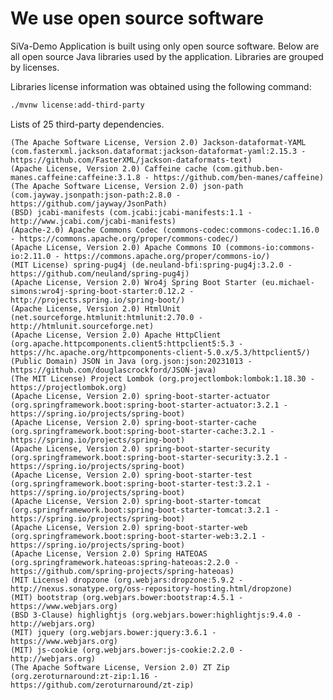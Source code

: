 # We use open source software

SiVa-Demo Application is built using only open source software. Below are all open source
Java libraries used by the application. Libraries are grouped by licenses.

Libraries license information was obtained using the following command:

```bash
./mvnw license:add-third-party
```

Lists of 25 third-party dependencies.

    (The Apache Software License, Version 2.0) Jackson-dataformat-YAML (com.fasterxml.jackson.dataformat:jackson-dataformat-yaml:2.15.3 - https://github.com/FasterXML/jackson-dataformats-text)
    (Apache License, Version 2.0) Caffeine cache (com.github.ben-manes.caffeine:caffeine:3.1.8 - https://github.com/ben-manes/caffeine)
    (The Apache Software License, Version 2.0) json-path (com.jayway.jsonpath:json-path:2.8.0 - https://github.com/jayway/JsonPath)
    (BSD) jcabi-manifests (com.jcabi:jcabi-manifests:1.1 - http://www.jcabi.com/jcabi-manifests)
    (Apache-2.0) Apache Commons Codec (commons-codec:commons-codec:1.16.0 - https://commons.apache.org/proper/commons-codec/)
    (Apache License, Version 2.0) Apache Commons IO (commons-io:commons-io:2.11.0 - https://commons.apache.org/proper/commons-io/)
    (MIT License) spring-pug4j (de.neuland-bfi:spring-pug4j:3.2.0 - https://github.com/neuland/spring-pug4j)
    (Apache License, Version 2.0) Wro4j Spring Boot Starter (eu.michael-simons:wro4j-spring-boot-starter:0.12.2 - http://projects.spring.io/spring-boot/)
    (Apache License, Version 2.0) HtmlUnit (net.sourceforge.htmlunit:htmlunit:2.70.0 - http://htmlunit.sourceforge.net)
    (Apache License, Version 2.0) Apache HttpClient (org.apache.httpcomponents.client5:httpclient5:5.3 - https://hc.apache.org/httpcomponents-client-5.0.x/5.3/httpclient5/)
    (Public Domain) JSON in Java (org.json:json:20231013 - https://github.com/douglascrockford/JSON-java)
    (The MIT License) Project Lombok (org.projectlombok:lombok:1.18.30 - https://projectlombok.org)
    (Apache License, Version 2.0) spring-boot-starter-actuator (org.springframework.boot:spring-boot-starter-actuator:3.2.1 - https://spring.io/projects/spring-boot)
    (Apache License, Version 2.0) spring-boot-starter-cache (org.springframework.boot:spring-boot-starter-cache:3.2.1 - https://spring.io/projects/spring-boot)
    (Apache License, Version 2.0) spring-boot-starter-security (org.springframework.boot:spring-boot-starter-security:3.2.1 - https://spring.io/projects/spring-boot)
    (Apache License, Version 2.0) spring-boot-starter-test (org.springframework.boot:spring-boot-starter-test:3.2.1 - https://spring.io/projects/spring-boot)
    (Apache License, Version 2.0) spring-boot-starter-tomcat (org.springframework.boot:spring-boot-starter-tomcat:3.2.1 - https://spring.io/projects/spring-boot)
    (Apache License, Version 2.0) spring-boot-starter-web (org.springframework.boot:spring-boot-starter-web:3.2.1 - https://spring.io/projects/spring-boot)
    (Apache License, Version 2.0) Spring HATEOAS (org.springframework.hateoas:spring-hateoas:2.2.0 - https://github.com/spring-projects/spring-hateoas)
    (MIT License) dropzone (org.webjars:dropzone:5.9.2 - http://nexus.sonatype.org/oss-repository-hosting.html/dropzone)
    (MIT) bootstrap (org.webjars.bower:bootstrap:4.5.1 - https://www.webjars.org)
    (BSD 3-Clause) highlightjs (org.webjars.bower:highlightjs:9.4.0 - http://webjars.org)
    (MIT) jquery (org.webjars.bower:jquery:3.6.1 - https://www.webjars.org)
    (MIT) js-cookie (org.webjars.bower:js-cookie:2.2.0 - http://webjars.org)
    (The Apache Software License, Version 2.0) ZT Zip (org.zeroturnaround:zt-zip:1.16 - https://github.com/zeroturnaround/zt-zip)